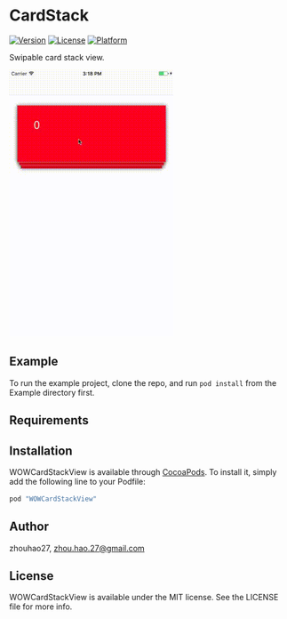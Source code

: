 # CardStack

[![Version](https://img.shields.io/cocoapods/v/WOWCardStackView.svg?style=flat)](http://cocoapods.org/pods/WOWCardStackView)
[![License](https://img.shields.io/cocoapods/l/WOWCardStackView.svg?style=flat)](http://cocoapods.org/pods/WOWCardStackView)
[![Platform](https://img.shields.io/cocoapods/p/WOWCardStackView.svg?style=flat)](http://cocoapods.org/pods/WOWCardStackView)

Swipable card stack view.

![alt tag](stack.gif)

## Example

To run the example project, clone the repo, and run `pod install` from the Example directory first.

## Requirements

## Installation

WOWCardStackView is available through [CocoaPods](http://cocoapods.org). To install
it, simply add the following line to your Podfile:

```ruby
pod "WOWCardStackView"
```

## Author

zhouhao27, zhou.hao.27@gmail.com

## License

WOWCardStackView is available under the MIT license. See the LICENSE file for more info.
